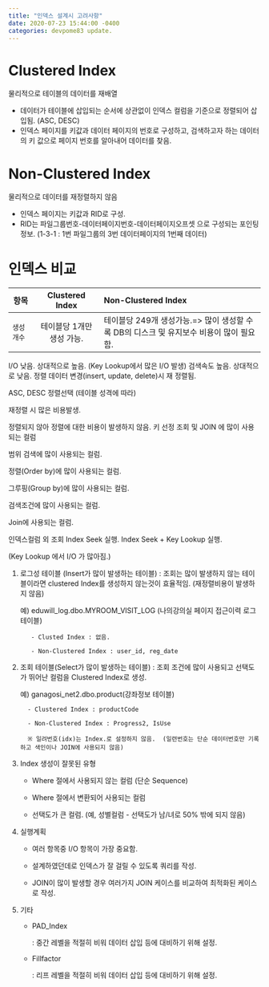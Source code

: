 ```yaml
---
title: "인덱스 설계시 고려사항"
date: 2020-07-23 15:44:00 -0400
categories: devpome83 update.
---
```


# Clustered Index

물리적으로 테이블의 데이터를 재배열

-   데이터가 테이블에 삽입되는 순서에 상관없이 인덱스 컬럼을 기준으로 정렬되어 삽입됨. (ASC, DESC)
-   인덱스 페이지를 키값과 데이터 페이지의 번호로 구성하고, 검색하고자 하는 데이터의 키 값으로 페이지 번호를 알아내어 데이터를 찾음.

# Non-Clustered Index

물리적으로 데이터를 재정렬하지 않음

-   인덱스 페이지는 키값과 RID로 구성.
-   RID는 파일그룹번호-데이터페이지번호-데이터페이지오프셋 으로 구성되는 포인팅 정보. (1-3-1 : 1번 파일그룹의 3번 데이터페이지의 1번째 데이터)

# 인덱스 비교

| 항목        |      Clustered Index      | Non-Clustered Index                                                                     |
| ----------- | :-----------------------: | :-------------------------------------------------------------------------------------- |
| `생성 개수` | 테이블당 1개만 생성 가능. | 테이블당 249개 생성가능.=> 많이 생성할 수록 DB의 디스크 및 유지보수 비용이 많이 필요함. |

I/O 낮음. 상대적으로 높음. (Key Lookup에서 많은 I/O 발생)
검색속도 높음. 상대적으로 낮음.
정렬
데이터 변경(insert, update, delete)시 재 정렬됨.

ASC, DESC 정렬선택 (테이블 성격에 따라)

재정렬 시 많은 비용발생.

정렬되지 않아 정렬에 대한 비용이 발생하지 않음.
키 선정
조회 및 JOIN 에 많이 사용되는 컬럼

범위 검색에 많이 사용되는 컬럼.

정렬(Order by)에 많이 사용되는 컬럼.

그루핑(Group by)에 많이 사용되는 컬럼.

검색조건에 많이 사용되는 컬럼.

Join에 사용되는 컬럼.

인덱스컬럼 외 조회 Index Seek 실행.
Index Seek + Key Lookup 실행.

(Key Lookup 에서 I/O 가 많아짐.)

1.  로그성 테이블 (Insert가 많이 발생하는 테이블)
    : 조회는 많이 발생하지 않는 테이블이라면 clustered Index를 생성하지 않는것이 효율적임. (재정렬비용이 발생하지 않음)

    예) eduwill_log.dbo.MYROOM_VISIT_LOG (나의강의실 페이지 접근이력 로그 테이블)

           - Clusted Index : 없음.

           - Non-Clustered Index : user_id, reg_date

2.  조회 테이블(Select가 많이 발생하는 테이블)
    : 조회 조건에 많이 사용되고 선택도가 뛰어난 컬럼을 Clustered Index로 생성.

    예) ganagosi_net2.dbo.product(강좌정보 테이블)

          - Clustered Index : productCode

          - Non-Clustered Index : Progress2, IsUse

          ※ 일려번호(idx)는 Index.로 설정하지 않음.  (일련번호는 단순 데이터번호만 기록하고 색인이나 JOIN에 사용되지 않음)

3.  Index 생성이 잘못된 유형

    -   Where 절에서 사용되지 않는 컬럼 (단순 Sequence)

    -   Where 절에서 변환되어 사용되는 컬럼

    -   선택도가 큰 컬럼. (예, 성별컬럼 - 선택도가 남/녀로 50% 밖에 되지 않음)

4.  실행계획

    -   여러 항목중 I/O 항목이 가장 중요함.

    -   설계하였던데로 인덱스가 잘 걸릴 수 있도록 쿼리를 작성.

    -   JOIN이 많이 발생할 경우 여러가지 JOIN 케이스를 비교하여 최적화된 케이스로 작성.

5.  기타

    -   PAD_Index

        : 중간 레벨을 적절히 비워 데이터 삽입 등에 대비하기 위해 설정.

    -   Fillfactor

        : 리프 레벨을 적절히 비워 데이터 삽입 등에 대비하기 위해 설정.
